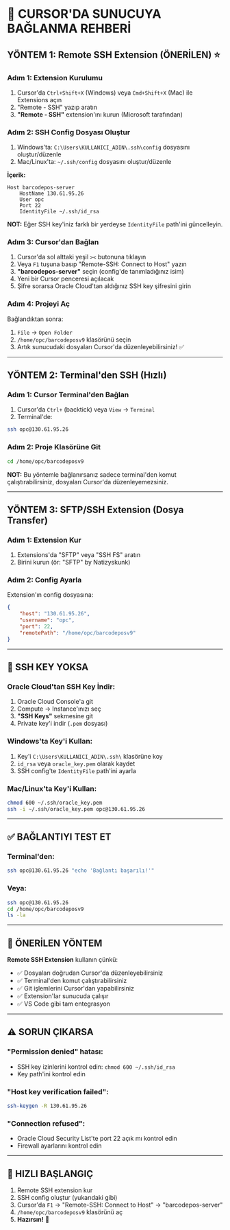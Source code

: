 # 🔌 CURSOR'DA SUNUCUYA BAĞLANMA REHBERİ

## YÖNTEM 1: Remote SSH Extension (ÖNERİLEN) ⭐

### Adım 1: Extension Kurulumu
1. Cursor'da `Ctrl+Shift+X` (Windows) veya `Cmd+Shift+X` (Mac) ile Extensions açın
2. "Remote - SSH" yazıp aratın
3. **"Remote - SSH"** extension'ını kurun (Microsoft tarafından)

### Adım 2: SSH Config Dosyası Oluştur
1. Windows'ta: `C:\Users\KULLANICI_ADIN\.ssh\config` dosyasını oluştur/düzenle
2. Mac/Linux'ta: `~/.ssh/config` dosyasını oluştur/düzenle

**İçerik:**
```
Host barcodepos-server
    HostName 130.61.95.26
    User opc
    Port 22
    IdentityFile ~/.ssh/id_rsa
```

**NOT:** Eğer SSH key'iniz farklı bir yerdeyse `IdentityFile` path'ini güncelleyin.

### Adım 3: Cursor'dan Bağlan
1. Cursor'da sol alttaki yeşil `><` butonuna tıklayın
2. Veya `F1` tuşuna basıp "Remote-SSH: Connect to Host" yazın
3. **"barcodepos-server"** seçin (config'de tanımladığınız isim)
4. Yeni bir Cursor penceresi açılacak
5. Şifre sorarsa Oracle Cloud'tan aldığınız SSH key şifresini girin

### Adım 4: Projeyi Aç
Bağlandıktan sonra:
1. `File` → `Open Folder`
2. `/home/opc/barcodeposv9` klasörünü seçin
3. Artık sunucudaki dosyaları Cursor'da düzenleyebilirsiniz! ✅

---

## YÖNTEM 2: Terminal'den SSH (Hızlı)

### Adım 1: Cursor Terminal'den Bağlan
1. Cursor'da `Ctrl+` (backtick) veya `View` → `Terminal`
2. Terminal'de:
```bash
ssh opc@130.61.95.26
```

### Adım 2: Proje Klasörüne Git
```bash
cd /home/opc/barcodeposv9
```

**NOT:** Bu yöntemle bağlanırsanız sadece terminal'den komut çalıştırabilirsiniz, dosyaları Cursor'da düzenleyemezsiniz.

---

## YÖNTEM 3: SFTP/SSH Extension (Dosya Transfer)

### Adım 1: Extension Kur
1. Extensions'da "SFTP" veya "SSH FS" aratın
2. Birini kurun (ör: "SFTP" by Natizyskunk)

### Adım 2: Config Ayarla
Extension'ın config dosyasına:
```json
{
    "host": "130.61.95.26",
    "username": "opc",
    "port": 22,
    "remotePath": "/home/opc/barcodeposv9"
}
```

---

## 🔑 SSH KEY YOKSA

### Oracle Cloud'tan SSH Key İndir:
1. Oracle Cloud Console'a git
2. Compute → Instance'ınızı seç
3. **"SSH Keys"** sekmesine git
4. Private key'i indir (`.pem` dosyası)

### Windows'ta Key'i Kullan:
1. Key'i `C:\Users\KULLANICI_ADIN\.ssh\` klasörüne koy
2. `id_rsa` veya `oracle_key.pem` olarak kaydet
3. SSH config'te `IdentityFile` path'ini ayarla

### Mac/Linux'ta Key'i Kullan:
```bash
chmod 600 ~/.ssh/oracle_key.pem
ssh -i ~/.ssh/oracle_key.pem opc@130.61.95.26
```

---

## ✅ BAĞLANTIYI TEST ET

### Terminal'den:
```bash
ssh opc@130.61.95.26 "echo 'Bağlantı başarılı!'"
```

### Veya:
```bash
ssh opc@130.61.95.26
cd /home/opc/barcodeposv9
ls -la
```

---

## 🎯 ÖNERİLEN YÖNTEM

**Remote SSH Extension** kullanın çünkü:
- ✅ Dosyaları doğrudan Cursor'da düzenleyebilirsiniz
- ✅ Terminal'den komut çalıştırabilirsiniz
- ✅ Git işlemlerini Cursor'dan yapabilirsiniz
- ✅ Extension'lar sunucuda çalışır
- ✅ VS Code gibi tam entegrasyon

---

## ⚠️ SORUN ÇIKARSA

### "Permission denied" hatası:
- SSH key izinlerini kontrol edin: `chmod 600 ~/.ssh/id_rsa`
- Key path'ini kontrol edin

### "Host key verification failed":
```bash
ssh-keygen -R 130.61.95.26
```

### "Connection refused":
- Oracle Cloud Security List'te port 22 açık mı kontrol edin
- Firewall ayarlarını kontrol edin

---

## 📝 HIZLI BAŞLANGIÇ

1. Remote SSH extension kur
2. SSH config oluştur (yukarıdaki gibi)
3. Cursor'da `F1` → "Remote-SSH: Connect to Host" → "barcodepos-server"
4. `/home/opc/barcodeposv9` klasörünü aç
5. **Hazırsın!** 🎉

